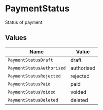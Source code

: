 # PaymentStatus

Status of payment


## Values

| Name                      | Value                     |
| ------------------------- | ------------------------- |
| `PaymentStatusDraft`      | draft                     |
| `PaymentStatusAuthorised` | authorised                |
| `PaymentStatusRejected`   | rejected                  |
| `PaymentStatusPaid`       | paid                      |
| `PaymentStatusVoided`     | voided                    |
| `PaymentStatusDeleted`    | deleted                   |